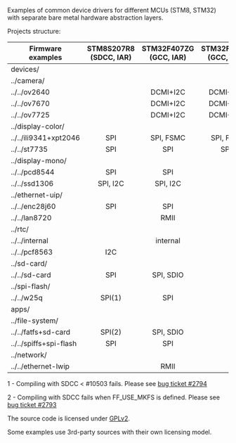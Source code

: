 Examples of common device drivers for different MCUs (STM8, STM32) with separate bare metal hardware abstraction layers.

Projects structure:

| Firmware<br>examples | STM8S207R8<br>(SDCC, IAR) | STM32F407ZG<br>(GCC, IAR) | STM32F746IG<br>(GCC, IAR) |
| ------ | :------: | :------: | :------: |
| devices/ | | | |
| ../camera/ | | | |
| ../../ov2640 | | DCMI+I2C | DCMI+I2C |
| ../../ov7670 | | DCMI+I2C | DCMI+I2C |
| ../../ov7725 | | DCMI+I2C | DCMI+I2C |
| ../display-color/ | | | |
| ../../ili9341+xpt2046 | SPI | SPI, FSMC | SPI, FMC |
| ../../st7735 | SPI | SPI | SPI |
| ../display-mono/ | | | |
| ../../pcd8544 | SPI | SPI | |
| ../../ssd1306 | SPI, I2C | SPI, I2C | |
| ../ethernet-uip/ | | | |
| ../../enc28j60 | SPI | SPI | |
| ../../lan8720 | | RMII | |
| ../rtc/ | | | |
| ../../internal | | internal | |
| ../../pcf8563 | I2C | | |
| ../sd-card/ | | | |
| ../../sd-card | SPI | SPI, SDIO | |
| ../spi-flash/ | | | |
| ../../w25q | SPI(1) | SPI | |
| apps/ | | | |
| ../file-system/ | | | |
| ../../fatfs+sd-card | SPI(2) | SPI, SDIO | |
| ../../spiffs+spi-flash | SPI | SPI | |
| ../network/ | | | |
| ../../ethernet-lwip | | RMII | |

1 - Compiling with SDCC < #10503 fails.
Please see [bug ticket #2794](https://sourceforge.net/p/sdcc/bugs/2794/)

2 - Compiling with SDCC fails when FF_USE_MKFS is defined.
Please see [bug ticket #2793](https://sourceforge.net/p/sdcc/bugs/2793/)

The source code is licensed under [GPLv2](http://www.gnu.org/licenses/gpl-2.0.html).

Some examples use 3rd-party sources with their own licensing model.

